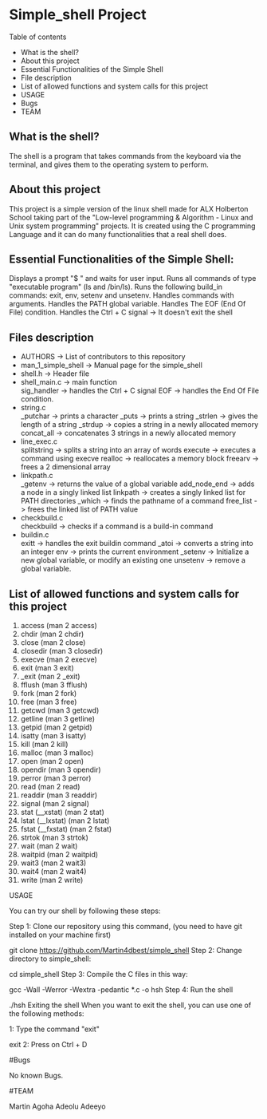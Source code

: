 <h1>Simple_shell Project</h1>

</h2>Table of contents</h2>
<ul>
<li>What is the shell?</li>
<li>About this project</li>
<li>Essential Functionalities of the Simple Shell</li>
<li>File description</li>
<li>List of allowed functions and system calls for this project</li>
<li>USAGE</li>
<li>Bugs</li>
<li>TEAM</li>
</ul>

<h2>What is the shell?</h2>

The shell is a program that takes commands from the keyboard via the terminal, and gives them to the operating system to perform.

<h2>About this project</h2>

This project is a simple version of the linux shell made for ALX Holberton School taking part of the "Low-level programming & Algorithm - Linux and Unix system programming" projects.
It is created using the C programming Language and it can do many functionalities that a real shell does.

<h2>Essential Functionalities of the Simple Shell:</h2>

Displays a prompt "$ " and waits for user input.
Runs all commands of type "executable program" (ls and /bin/ls).
Runs the following build_in commands: exit, env, setenv and unsetenv.
Handles commands with arguments.
Handles the PATH global variable.
Handles The EOF (End Of File) condition.
Handles the Ctrl + C signal -> It doesn't exit the shell

<h2>Files description</h2>

<ul>
<li>AUTHORS -> List of contributors to this repository</li>
<li>man_1_simple_shell -> Manual page for the simple_shell</li>
<li>shell.h -> Header file</li>
<li>shell_main.c -> main function</li>
sig_handler -> handles the Ctrl + C signal
EOF -> handles the End Of File condition.
<li>string.c</li>
_putchar -> prints a character
_puts -> prints a string
_strlen -> gives the length of a string
_strdup -> copies a string in a newly allocated memory
concat_all -> concatenates 3 strings in a newly allocated memory

<li>line_exec.c</li>
splitstring -> splits a string into an array of words
execute -> executes a command using execve
realloc -> reallocates a memory block
freearv -> frees a 2 dimensional array

<li>linkpath.c</li>
_getenv -> returns the value of a global variable
add_node_end -> adds a node in a singly linked list
linkpath -> creates a singly linked list for PATH directories
_which -> finds the pathname of a command
free_list -> frees the linked list of PATH value

<li>checkbuild.c</li>
checkbuild -> checks if a command is a build-in command

<li>buildin.c</li>
exitt -> handles the exit buildin command
_atoi -> converts a string into an integer
env -> prints the current environment
_setenv -> Initialize a new global variable, or modify an existing one
unsetenv -> remove a global variable.
</ul>

<h2>List of allowed functions and system calls for this project</h2>

1. access (man 2 access)
2. chdir (man 2 chdir)
3. close (man 2 close)
4. closedir (man 3 closedir)
5. execve (man 2 execve)
6. exit (man 3 exit)
7. _exit (man 2 _exit)
8. fflush (man 3 fflush)
9. fork (man 2 fork)
10. free (man 3 free)
11. getcwd (man 3 getcwd)
12. getline (man 3 getline)
13. getpid (man 2 getpid)
15. isatty (man 3 isatty)
16. kill (man 2 kill)
17. malloc (man 3 malloc)
18. open (man 2 open)
19. opendir (man 3 opendir)
20. perror (man 3 perror)
21. read (man 2 read)
22. readdir (man 3 readdir)
23. signal (man 2 signal)
24. stat (__xstat) (man 2 stat)
25. lstat (__lxstat) (man 2 lstat)
26. fstat (__fxstat) (man 2 fstat)
27. strtok (man 3 strtok)
28. wait (man 2 wait)
29. waitpid (man 2 waitpid)
30. wait3 (man 2 wait3)
31. wait4 (man 2 wait4)
40. write (man 2 write)

USAGE

You can try our shell by following these steps:

Step 1: Clone our repository using this command, (you need to have git installed on your machine first)

git clone https://github.com/Martin4dbest/simple_shell
Step 2: Change directory to simple_shell:

cd simple_shell
Step 3: Compile the C files in this way:

gcc -Wall -Werror -Wextra -pedantic *.c -o hsh
Step 4: Run the shell

./hsh
Exiting the shell When you want to exit the shell, you can use one of the following methods:

1: Type the command "exit"

exit
2: Press on Ctrl + D


#Bugs

No known Bugs.

#TEAM

Martin Agoha
Adeolu Adeeyo
